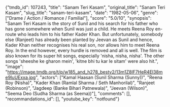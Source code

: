 {"tmdb_id": 107243, "title": "Sanam Teri Kasam", "original_title": "Sanam Teri Kasam", "slug_title": "sanam-teri-kasam", "date": "1982-05-06", "genre": ["Drame / Action / Romance / Familial"], "score": "5.0/10", "synopsis": "Sanam Teri Kasam is the story of Sunil and his search for his father who has gone somewhere when Sunil was just a child. He meets Reena Roy en-route who leads him to his father Kader Khan. But unfortunately, somebody else (Ranjeet) has already been planted by Jeevan as Sunil and hence, Kader Khan neither recognises his real son, nor allows him to meet Reena Roy. In the end however, every hurdle is removed and all is well.  The film is also known for its super hit songs, especially 'nisha, nisha, nisha'. The other songs 'sheeshe ke gharon mein', 'kitne bhi tu kar le sitam' were also hit.", "image": "https://image.tmdb.org/t/p/w185_and_h278_bestv2/13m1Z8lF7HeR4El38me9IuUExxa.jpg", "actors": ["Kamal Haasan (Sunil Sharma (Sunny))", "Reena Roy (Nisha)", "Kader Khan (Ramlal Sharma / Seth Manhorilal)", "Ranjeet (Robinson)", "Jagdeep (Banke Bihari Patnewala)", "Jeevan (Wilson)", "Seema Deo (Sudha Sharma (as Seema))"], "comments": [], "recommandations_id": [], "youtube_key": "notfound"}